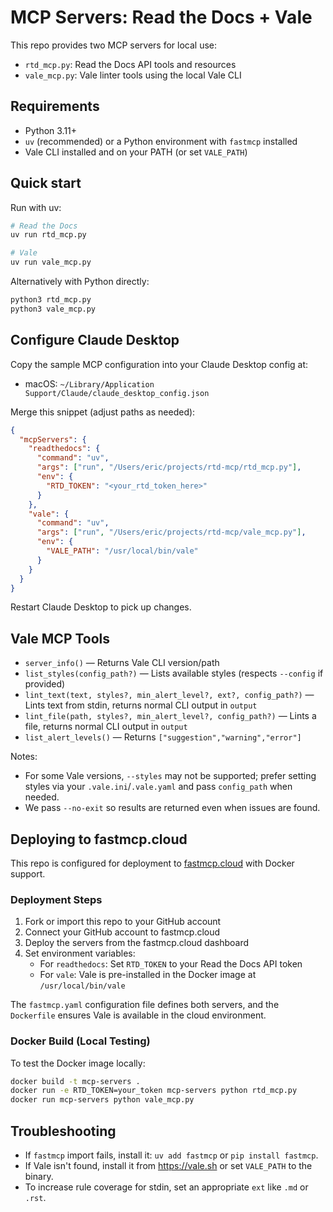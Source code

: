 # MCP Servers: Read the Docs + Vale

This repo provides two MCP servers for local use:

- `rtd_mcp.py`: Read the Docs API tools and resources
- `vale_mcp.py`: Vale linter tools using the local Vale CLI

## Requirements

- Python 3.11+
- `uv` (recommended) or a Python environment with `fastmcp` installed
- Vale CLI installed and on your PATH (or set `VALE_PATH`)

## Quick start

Run with uv:

```bash
# Read the Docs
uv run rtd_mcp.py

# Vale
uv run vale_mcp.py
```

Alternatively with Python directly:

```bash
python3 rtd_mcp.py
python3 vale_mcp.py
```

## Configure Claude Desktop

Copy the sample MCP configuration into your Claude Desktop config at:

- macOS: `~/Library/Application Support/Claude/claude_desktop_config.json`

Merge this snippet (adjust paths as needed):

```json
{
  "mcpServers": {
    "readthedocs": {
      "command": "uv",
      "args": ["run", "/Users/eric/projects/rtd-mcp/rtd_mcp.py"],
      "env": {
        "RTD_TOKEN": "<your_rtd_token_here>"
      }
    },
    "vale": {
      "command": "uv",
      "args": ["run", "/Users/eric/projects/rtd-mcp/vale_mcp.py"],
      "env": {
        "VALE_PATH": "/usr/local/bin/vale"
      }
    }
  }
}
```

Restart Claude Desktop to pick up changes.

## Vale MCP Tools

- `server_info()` — Returns Vale CLI version/path
- `list_styles(config_path?)` — Lists available styles (respects `--config` if provided)
- `lint_text(text, styles?, min_alert_level?, ext?, config_path?)` — Lints text from stdin, returns normal CLI output in `output`
- `lint_file(path, styles?, min_alert_level?, config_path?)` — Lints a file, returns normal CLI output in `output`
- `list_alert_levels()` — Returns `["suggestion","warning","error"]`

Notes:
- For some Vale versions, `--styles` may not be supported; prefer setting styles via your `.vale.ini`/`.vale.yaml` and pass `config_path` when needed.
- We pass `--no-exit` so results are returned even when issues are found.

## Deploying to fastmcp.cloud

This repo is configured for deployment to [fastmcp.cloud](https://fastmcp.cloud) with Docker support.

### Deployment Steps

1. Fork or import this repo to your GitHub account
2. Connect your GitHub account to fastmcp.cloud
3. Deploy the servers from the fastmcp.cloud dashboard
4. Set environment variables:
   - For `readthedocs`: Set `RTD_TOKEN` to your Read the Docs API token
   - For `vale`: Vale is pre-installed in the Docker image at `/usr/local/bin/vale`

The `fastmcp.yaml` configuration file defines both servers, and the `Dockerfile` ensures Vale is available in the cloud environment.

### Docker Build (Local Testing)

To test the Docker image locally:

```bash
docker build -t mcp-servers .
docker run -e RTD_TOKEN=your_token mcp-servers python rtd_mcp.py
docker run mcp-servers python vale_mcp.py
```

## Troubleshooting

- If `fastmcp` import fails, install it: `uv add fastmcp` or `pip install fastmcp`.
- If Vale isn't found, install it from https://vale.sh or set `VALE_PATH` to the binary.
- To increase rule coverage for stdin, set an appropriate `ext` like `.md` or `.rst`.

